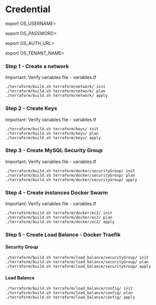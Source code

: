 
# Credential

export OS_USERNAME=

export OS_PASSWORD=

export OS_AUTH_URL=

export OS_TENANT_NAME=

### Step 1 - Create a network
Important: Verify variables file - variables.tf

    ./terraform/build.sh terraform/network/ init
    ./terraform/build.sh terraform/network/ plan
    ./terraform/build.sh terraform/network/ apply
       
### Step 2 - Create Keys
Important: Verify variables file - variables.tf


    ./terraform/build.sh terraform/keys/ init
    ./terraform/build.sh terraform/keys/ plan
    ./terraform/build.sh terraform/keys/ apply


### Step 3 - Create MySQL Security Group
Important: Verify variables file - variables.tf

    ./terraform/build.sh terraform/docker/securityGroup/ init
    ./terraform/build.sh terraform/docker/securityGroup/ plan
    ./terraform/build.sh terraform/docker/securityGroup/ apply

### Step 4 - Create instances Docker Swarm
Important: Verify variables file - variables.tf

    ./terraform/build.sh terraform/docker/ec2/ init
    ./terraform/build.sh terraform/docker/ec2/ plan
    ./terraform/build.sh terraform/docker/ec2/ apply

### Step 5 - Create Load Balance - Docker Traefik

#### Security Group

    ./terraform/build.sh terraform/load_balance/securityGroup/ init
    ./terraform/build.sh terraform/load_balance/securityGroup/ plan
    ./terraform/build.sh terraform/load_balance/securityGroup/ apply

#### Load Balance

    ./terraform/build.sh terraform/load_balance/config/ init
    ./terraform/build.sh terraform/load_balance/config/ plan
    ./terraform/build.sh terraform/load_balance/config/ apply
